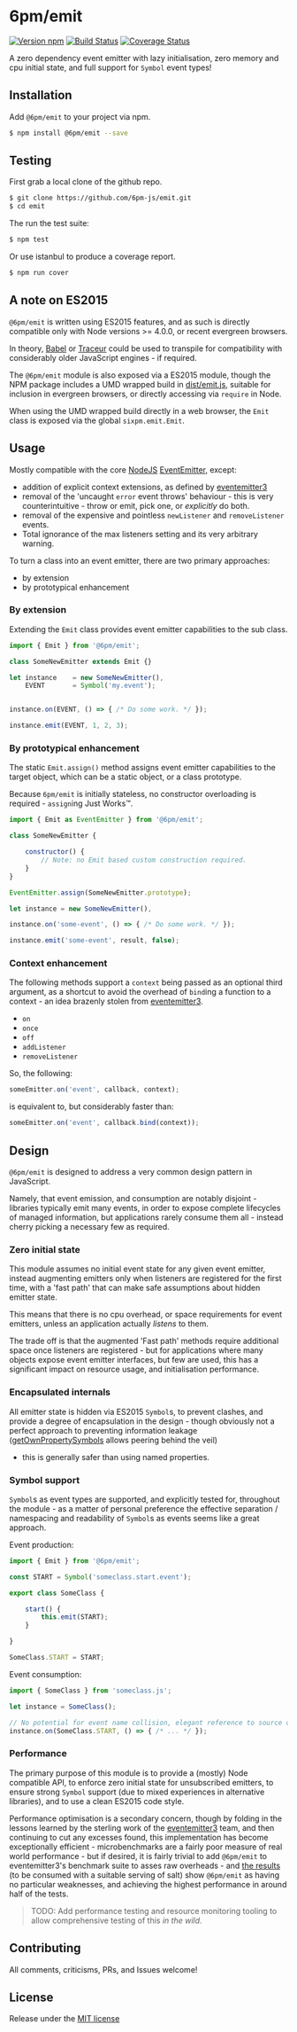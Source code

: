 # 6pm/emit

[![Version npm](https://img.shields.io/npm/v/@6pm/emit.svg)](https://www.npmjs.com/package/@6pm/emit) [![Build Status](https://img.shields.io/travis/6pm-js/emit/master.svg)](https://travis-ci.org/@6pm-js/emit) [![Coverage Status](https://img.shields.io/coveralls/@6pm-js/emit/master.svg)](https://coveralls.io/github/6pm-js/emit?branch=master)

A zero dependency event emitter with lazy initialisation, zero memory and cpu
initial state, and full support for `Symbol` event types!




## Installation

Add `@6pm/emit` to your project via npm.

```sh
$ npm install @6pm/emit --save
```




## Testing

First grab a local clone of the github repo.

```sh
$ git clone https://github.com/6pm-js/emit.git
$ cd emit
```

The run the test suite:
```sh
$ npm test
```

Or use istanbul to produce a coverage report.

```sh
$ npm run cover
```




## A note on ES2015

`@6pm/emit` is written using ES2015 features, and as such is directly compatible
only with Node versions >= 4.0.0, or recent evergreen browsers.

In theory, [Babel](https://babeljs.io/) or
[Traceur](https://github.com/google/traceur-compile) could be used to
transpile for compatibility with considerably older JavaScript engines - if
required.

The `@6pm/emit` module is also exposed via a ES2015 module, though the
NPM package includes a UMD wrapped build in [dist/emit.js](./dist/emit.js),
suitable for inclusion in evergreen browsers, or directly accessing via
`require` in Node.

When using the UMD wrapped build directly in a web browser, the `Emit` class is
exposed via the global `sixpm.emit.Emit`.




## Usage

Mostly compatible with the core [NodeJS](https://nodejs.org/)
[EventEmitter](https://nodejs.org/api/events.html#events_class_eventemitter),
except:
- addition of explicit context extensions, as defined by
[eventemitter3](https://github.com/primus/eventemitter3)
- removal of the 'uncaught `error` event throws' behaviour -
	this is very counterintuitive - throw or emit, pick one, or *explicitly* do both.
- removal of the expensive and pointless `newListener` and `removeListener` events.
- Total ignorance of the max listeners setting and its very arbitrary warning.

To turn a class into an event emitter, there are two primary approaches:
- by extension
- by prototypical enhancement




### By extension

Extending the `Emit` class provides event emitter capabilities to the sub class.

```js
import { Emit } from '@6pm/emit';

class SomeNewEmitter extends Emit {}

let instance	= new SomeNewEmitter(),
	EVENT		= Symbol('my.event');


instance.on(EVENT, () => { /* Do some work. */ });

instance.emit(EVENT, 1, 2, 3);
```




### By prototypical enhancement

The static `Emit.assign()` method assigns event emitter capabilities to the
target object, which can be a static object, or a class prototype.

Because `6pm/emit` is initially stateless, no constructor overloading is
required - `assign`ing Just Works™.

```js
import { Emit as EventEmitter } from '@6pm/emit';

class SomeNewEmitter {

	constructor() {
		// Note: no Emit based custom construction required.
	}
}

EventEmitter.assign(SomeNewEmitter.prototype);

let instance = new SomeNewEmitter(),

instance.on('some-event', () => { /* Do some work. */ });

instance.emit('some-event', result, false);
```




### Context enhancement

The following methods support a `context` being passed as an optional third
argument, as a shortcut to avoid the overhead of `bind`ing a function to a
context - an idea brazenly stolen from [eventemitter3](https://github.com/primus/eventemitter3).

- `on`
- `once`
- `off`
- `addListener`
- `removeListener`

So, the following:

```js
someEmitter.on('event', callback, context);
```

is equivalent to, but considerably faster than:

```js
someEmitter.on('event', callback.bind(context));
```




## Design

`@6pm/emit` is designed to address a very common design pattern in JavaScript.

Namely, that event emission, and consumption are notably disjoint - libraries
typically emit many events, in order to expose complete lifecycles of managed
information, but applications rarely consume them all - instead cherry picking a
necessary few as required.



### Zero initial state

This module assumes no initial event state for any given event emitter, instead
augmenting emitters only when listeners are registered for the first time,
with a 'fast path' that can make safe assumptions about hidden emitter state.

This means that there is no cpu overhead, or space requirements for event
emitters, unless an application actually *listens* to them.

The trade off is that the augmented 'Fast path' methods require additional
space once listeners are registered - but for applications where many objects
expose event emitter interfaces, but few are used, this has a significant impact
on resource usage, and initialisation performance.




### Encapsulated internals

All emitter state is hidden via ES2015 `Symbol`s, to prevent clashes, and
provide a degree of encapsulation in the design - though obviously not a perfect
approach to preventing information leakage
([getOwnPropertySymbols](https://developer.mozilla.org/en-US/docs/Web/JavaScript/Reference/Global_Objects/Object/getOwnPropertySymbols) allows peering behind the veil)
- this is generally safer than using named properties.




### Symbol support

`Symbol`s as event types are supported, and explicitly tested for, throughout
the module - as a matter of personal preference the effective separation /
namespacing and readability of `Symbol`s as events seems like a great approach.

Event production:

```js
import { Emit } from '@6pm/emit';

const START = Symbol('someclass.start.event');

export class SomeClass {

	start() {
		this.emit(START);
	}

}

SomeClass.START = START;
```

Event consumption:

```js
import { SomeClass } from 'someclass.js';

let instance = SomeClass();

// No potential for event name collision, elegant reference to source of event.
instance.on(SomeClass.START, () => { /* ... */ });
```




### Performance

The primary purpose of this module is to provide a (mostly) Node compatible
API, to enforce zero initial state for unsubscribed emitters, to ensure strong
`Symbol` support (due to mixed experiences in alternative libraries), and to use
a clean ES2015 code style.

Performance optimisation is a secondary concern, though by folding in the
lessons learned by the sterling work of the [eventemitter3](https://github.com/primus/eventemitter3)
team, and then continuing to cut any excesses found, this implementation has
become exceptionally efficient - microbenchmarks are a fairly poor measure of
real world performance - but if desired, it is fairly trivial to add `@6pm/emit`
to eventemitter3's benchmark suite to asses raw overheads - and
[the results](https://gist.github.com/6pm-js/781bc511d98454603f192ff16235e071)
(to be consumed with a suitable serving of salt) show `@6pm/emit` as having no
particular weaknesses, and achieving the highest performance in around half of
the tests.

> TODO: Add performance testing and resource monitoring tooling to allow
> comprehensive testing of this *in the wild*.




## Contributing

All comments, criticisms, PRs, and Issues welcome!




## License

Release under the [MIT license](LICENSE)
